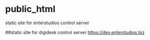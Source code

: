 # public_html
static site for enterstudios control server


##static site for digidesk control server https://dev.enterstudios.biz
